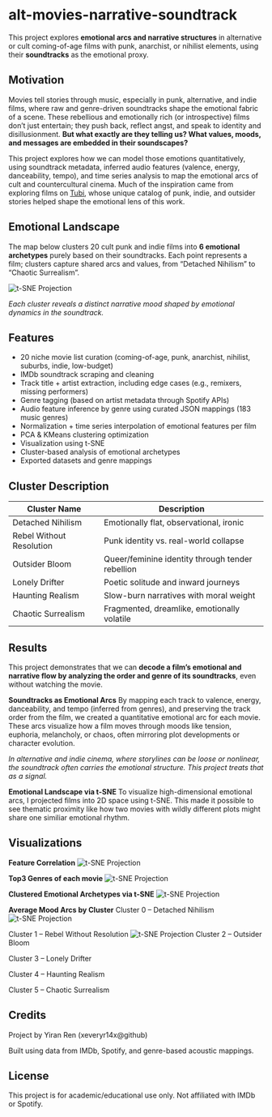 # alt-movies-narrative-soundtrack
This project explores **emotional arcs and narrative structures** in alternative or cult coming-of-age films with punk, anarchist, or nihilist elements, using their **soundtracks** as the emotional proxy.

## Motivation
Movies tell stories through music, especially in punk, alternative, and indie films, where raw and genre-driven soundtracks shape the emotional fabric of a scene. These rebellious and emotionally rich (or introspective) films don’t just entertain; they push back, reflect angst, and speak to identity and disillusionment. **But what exactly are they telling us? What values, moods, and messages are embedded in their soundscapes?**

This project explores how we can model those emotions quantitatively, using soundtrack metadata, inferred audio features (valence, energy, danceability, tempo), and time series analysis to map the emotional arcs of cult and countercultural cinema. Much of the inspiration came from exploring films on [Tubi](https://tubitv.com/), whose unique catalog of punk, indie, and outsider stories helped shape the emotional lens of this work. 

## Emotional Landscape
The map below clusters 20 cult punk and indie films into **6 emotional archetypes** purely based on their soundtracks. Each point represents a film; clusters capture shared arcs and values, from “Detached Nihilism” to “Chaotic Surrealism”.

![t-SNE Projection](plots/tsne_projection_clusters.png)

*Each cluster reveals a distinct narrative mood shaped by emotional dynamics in the soundtrack.*


## Features
- 20 niche movie list curation (coming-of-age, punk, anarchist, nihilist, suburbs, indie, low-budget)
- IMDb soundtrack scraping and cleaning
- Track title + artist extraction, including edge cases (e.g., remixers, missing performers)
- Genre tagging (based on artist metadata through Spotify APIs)
- Audio feature inference by genre using curated JSON mappings (183 music genres)
- Normalization + time series interpolation of emotional features per film
- PCA & KMeans clustering optimization
- Visualization using t-SNE 
- Cluster-based analysis of emotional archetypes
- Exported datasets and genre mappings

## Cluster Description
| Cluster Name                | Description |
|----------------------------|-------------|
| Detached Nihilism          | Emotionally flat, observational, ironic |
| Rebel Without Resolution   | Punk identity vs. real-world collapse |
| Outsider Bloom             | Queer/feminine identity through tender rebellion |
| Lonely Drifter             | Poetic solitude and inward journeys |
| Haunting Realism           | Slow-burn narratives with moral weight |
| Chaotic Surrealism         | Fragmented, dreamlike, emotionally volatile |


## Results
This project demonstrates that we can **decode a film’s emotional and narrative flow by analyzing the order and genre of its soundtracks**, even without watching the movie.

**Soundtracks as Emotional Arcs**
By mapping each track to valence, energy, danceability, and tempo (inferred from genres), and preserving the track order from the film, we created a quantitative emotional arc for each movie. These arcs visualize how a film moves through moods like tension, euphoria, melancholy, or chaos, often mirroring plot developments or character evolution.

*In alternative and indie cinema, where storylines can be loose or nonlinear, the soundtrack often carries the emotional structure. This project treats that as a signal.*

**Emotional Landscape via t-SNE**
To visualize high-dimensional emotional arcs, I projected films into 2D space using t-SNE. This made it possible to see thematic proximity like how two movies with wildly different plots might share one similiar emotional rhythm.

## Visualizations
**Feature Correlation**
![t-SNE Projection](plots/correlation_matrix.png)

**Top3 Genres of each movie**
![t-SNE Projection](plots/top3_genres_per_movie.png)

**Clustered Emotional Archetypes via t-SNE**
![t-SNE Projection](plots/tsne_projection_clusters.png)

**Average Mood Arcs by Cluster**
Cluster 0 – Detached Nihilism
![t-SNE Projection](plots/correlation_matrix.png)

Cluster 1 – Rebel Without Resolution
![t-SNE Projection](plots/correlation_matrix.png)
Cluster 2 – Outsider Bloom

Cluster 3 – Lonely Drifter

Cluster 4 – Haunting Realism

Cluster 5 – Chaotic Surrealism

## Credits
Project by Yiran Ren (xeveryr14x@github)

Built using data from IMDb, Spotify, and genre-based acoustic mappings.

## License
This project is for academic/educational use only. Not affiliated with IMDb or Spotify.
